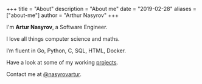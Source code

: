 +++
title = "About"
description = "About me"
date = "2019-02-28"
aliases = ["about-me"]
author = "Arthur Nasyrov"
+++

I'm **Artur Nasyrov**, a Software Engineer.

I love all things computer science and maths.

I’m fluent in Go, Python, C, SQL, HTML, Docker.

Have a look at some of my working [projects].

Contact me at [@nasyrovartur].

[projects]: /projects
[resume]: /resume
[@nasyrovartur]: https://telegram.me/nasyrovarthur
